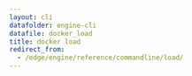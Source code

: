 ```yaml
---
layout: cli
datafolder: engine-cli
datafile: docker_load
title: docker load
redirect_from:
  - /edge/engine/reference/commandline/load/
---
```

<!--
This page is automatically generated from Docker's source code. If you want to
suggest a change to the text that appears here, open a ticket or pull request
in the source repository on GitHub:

https://github.com/docker/cli
-->
